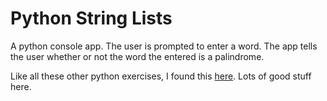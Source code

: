 # Python String Lists

A python console app. The user is prompted to enter a word. The app tells the user whether or not the word the entered is a palindrome. 

Like all these other python exercises, I found this <a href="http://www.practicepython.org/exercise/2014/03/12/06-string-lists.html">here</a>. Lots of good stuff here. 